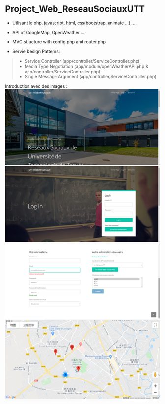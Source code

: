 # Project_Web_ReseauSociauxUTT

* Utlisant le php, javascript, html, css(bootstrap, animate ...), ...

* API of GoogleMap, OpenWeather ...

* MVC structure with config.php and router.php

* Servie Design Patterns: 
> * Service Controller (app/controller/ServiceController.php)
> * Media Type Negotiation (app/module/openWeatherAPI.php & app/controller/ServiceController.php)
> * Single Message Argument (app/controller/ServiceController.php)


Introduction avec des images :
![image](https://github.com/therealdarkflamemaster/Project_Web_ReseauSociauxUTT/blob/master/public/images/mainpage.png)
![image](https://github.com/therealdarkflamemaster/Project_Web_ReseauSociauxUTT/blob/master/public/images/Login.png)
![image](https://github.com/therealdarkflamemaster/Project_Web_ReseauSociauxUTT/blob/master/public/images/register.png)
![image](https://github.com/therealdarkflamemaster/Project_Web_ReseauSociauxUTT/blob/master/public/images/GoogleApi.png)
